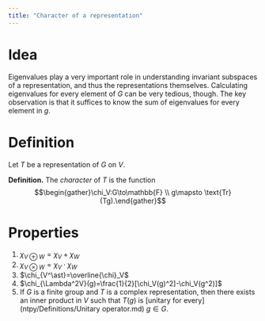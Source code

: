 ```yaml
---
title: "Character of a representation"
---
```


# Idea
Eigenvalues play a very important role in understanding invariant subspaces of a representation, and thus the representations themselves. Calculating eigenvalues for every element of $G$ can be very tedious, though. The key observation is that it suffices to know the sum of eigenvalues for every element in $g$.
# Definition
Let $T$ be a representation of $G$ on $V$.

**Definition.** The _character_ of $T$ is the function $$\begin{gather}\chi_V:G\to\mathbb{F} \\ g\mapsto \text{Tr}(Tg).\end{gather}$$

# Properties
1. $\chi_{V\oplus W}=\chi_V+\chi_W$
2. $\chi_{V\otimes W}=\chi_V\cdot \chi_W$
3. $\chi_{V^\ast}=\overline{\chi}_V$
4. $\chi_{\Lambda^2V}(g)=\frac{1}{2}[\chi_V(g)^2]-\chi_V(g^2)]$
5. If $G$ is a finite group and $T$ is a complex representation, then there exists an inner product in $V$ such that $T(g)$ is [unitary for every](ntpy/Definitions/Unitary operator.md) $g\in G$.
